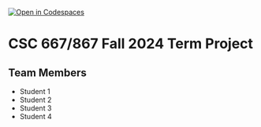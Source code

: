 [![Open in Codespaces](https://classroom.github.com/assets/launch-codespace-2972f46106e565e64193e422d61a12cf1da4916b45550586e14ef0a7c637dd04.svg)](https://classroom.github.com/open-in-codespaces?assignment_repo_id=16590275)
# CSC 667/867 Fall 2024 Term Project

## Team Members

- Student 1
- Student 2
- Student 3
- Student 4
